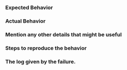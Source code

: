 ### Expected Behavior
<!-- Describe the expected behavior -->

### Actual Behavior
<!-- Describe the current behavior -->

### Mention any other details that might be useful
<!-- Give any information that might be useful -->


### Steps to reproduce the behavior
<!-- Simple steps to reproduce this bug. -->

### The log given by the failure.
<!-- Normally this include a stack trace and some more information. -->